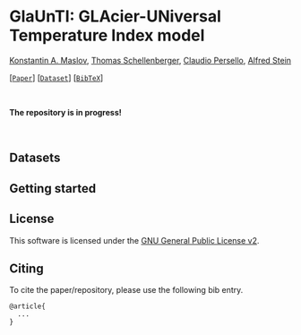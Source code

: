 # GlaUnTI: GLAcier-UNiversal Temperature Index model

[Konstantin A. Maslov](https://people.utwente.nl/k.a.maslov), [Thomas Schellenberger](https://www.mn.uio.no/geo/english/people/aca/geohyd/thosche/), [Claudio Persello](https://people.utwente.nl/c.persello), [Alfred Stein](https://people.utwente.nl/a.stein)

[[`Paper`]()] [[`Dataset`](#dataset)] [[`BibTeX`](#citing)] 

<br/>

**The repository is in progress!**

<br/>

## Datasets

## Getting started

## License

This software is licensed under the [GNU General Public License v2](LICENSE).


## Citing

To cite the paper/repository, please use the following bib entry. 

```
@article{
  ...
}
```
